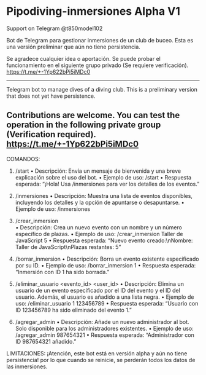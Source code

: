 # Pipodiving-inmersiones Alpha V1
Support on Telegram @t850model102

Bot de Telegram para gestionar inmersiones de un club de buceo.
Esta es una versión preliminar que aún no tiene persistencia.

Se agradece cualquier idea o aportación.
Se puede probar el funcionamiento en el siguiente grupo privado (Se requiere verificación).
https://t.me/+-1Yp622bPi5iMDc0

--------
Telegram bot to manage dives of a diving club.
This is a preliminary version that does not yet have persistence. 

Contributions are welcome.
You can test the operation in the following private group (Verification required).
https://t.me/+-1Yp622bPi5iMDc0
--------

COMANDOS:
1.	/start
	•	Descripción: Envía un mensaje de bienvenida y una breve explicación sobre el uso del bot.
	•	Ejemplo de uso: /start
	•	Respuesta esperada: “¡Hola! Usa /inmersiones para ver los detalles de los eventos.”
 
2.	/inmersiones
	•	Descripción: Muestra una lista de eventos disponibles, incluyendo los detalles y la opción de apuntarse o desapuntarse.
	•	Ejemplo de uso: /inmersiones

3.	/crear_inmersion  
	•	Descripción: Crea un nuevo evento con un nombre y un número específico de plazas.
	•	Ejemplo de uso: /crear_inmersion Taller de JavaScript 5
	•	Respuesta esperada: “Nuevo evento creado:\nNombre: Taller de JavaScript\nPlazas restantes: 5”

4.	/borrar_inmersion 
	•	Descripción: Borra un evento existente especificado por su ID.
	•	Ejemplo de uso: /borrar_inmersion 1
	•	Respuesta esperada: “Inmersión con ID 1 ha sido borrada.”

5.	/eliminar_usuario <evento_id> <user_id>
	•	Descripción: Elimina un usuario de un evento especificado por el ID del evento y el ID del usuario. Además, el usuario es añadido a una lista negra.
	•	Ejemplo de uso: /eliminar_usuario 1 123456789
	•	Respuesta esperada: “Usuario con ID 123456789 ha sido eliminado del evento 1.”

6.	/agregar_admin 
	•	Descripción: Añade un nuevo administrador al bot. Solo disponible para los administradores existentes.
	•	Ejemplo de uso: /agregar_admin 987654321
	•	Respuesta esperada: “Administrador con ID 987654321 añadido.”

LIMITACIONES: ¡Atención, este bot está en versión alpha y aún no tiene persistencia! por lo que cuando se reinicie, se perderán todos los datos de las inmersiones.
